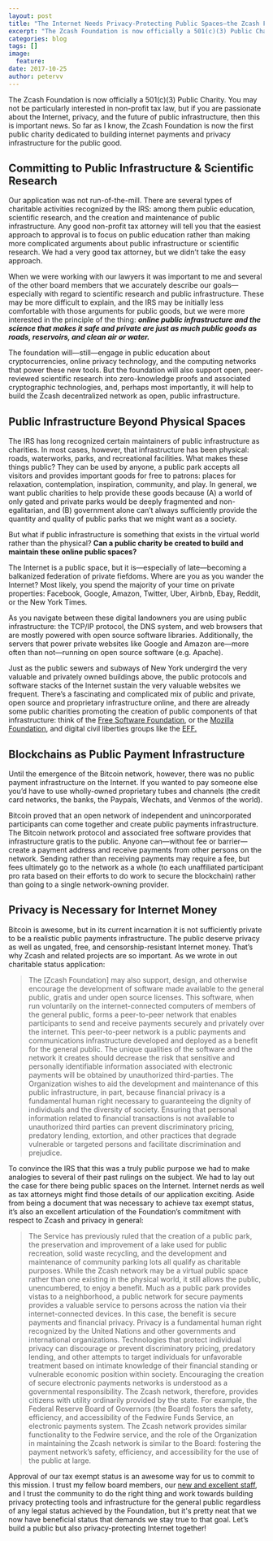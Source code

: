 ```yaml
---
layout: post
title: "The Internet Needs Privacy-Protecting Public Spaces—the Zcash Foundation is Now a Public Charity Dedicated to Building Them"
excerpt: "The Zcash Foundation is now officially a 501(c)(3) Public Charity"
categories: blog
tags: []
image:
  feature:
date: 2017-10-25
author: petervv
---
```


The Zcash Foundation is now officially a 501(c)(3) Public Charity. You may not be particularly interested in non-profit tax law, but if you are passionate about the Internet, privacy, and the future of public infrastructure, then this is important news. So far as I know, the Zcash Foundation is now the first public charity dedicated to building internet payments and privacy infrastructure for the public good. 

## Committing to Public Infrastructure & Scientific Research

Our application was not run-of-the-mill. There are several types of charitable activities recognized by the IRS: among them public education, scientific research, and the creation and maintenance of public infrastructure. Any good non-profit tax attorney will tell you that the easiest approach to approval is to focus on public education rather than making more complicated arguments about public infrastructure or scientific research. We had a very good tax attorney, but we didn’t take the easy approach. 

When we were working with our lawyers it was important to me and several of the other board members that we accurately describe our goals—especially with regard to scientific research and public infrastructure. These may be more difficult to explain, and the IRS may be initially less comfortable with those arguments for public goods, but we were more interested in the principle of the thing: ***online public infrastructure and the science that makes it safe and private are just as much public goods as roads, reservoirs, and clean air or water.***

The foundation will—still—engage in public education about cryptocurrencies, online privacy technology, and the computing networks that power these new tools. But the foundation will also support open, peer-reviewed scientific research into zero-knowledge proofs and associated cryptographic technologies, and, perhaps most importantly, it will help to build the Zcash decentralized network as open, public infrastructure. 

## Public Infrastructure Beyond Physical Spaces

The IRS has long recognized certain maintainers of public infrastructure as charities. In most cases, however, that infrastructure has been physical: roads, waterworks, parks, and recreational facilities. What makes these things public? They can be used by anyone, a public park accepts all visitors and provides important goods for free to patrons: places for relaxation, contemplation, inspiration, community, and play. In general, we want public charities to help provide these goods because (A) a world of only gated and private parks would be deeply fragmented and non-egalitarian, and (B) government alone can’t always sufficiently provide the quantity and quality of public parks that we might want as a society.

But what if public infrastructure is something that exists in the virtual world rather than the physical? **Can a public charity be created to build and maintain these online public spaces?**

The Internet is a public space, but it is—especially of late—becoming a balkanized federation of private fiefdoms. Where are you as you wander the Internet? Most likely,  you spend the majority of your time on private properties: Facebook, Google, Amazon, Twitter, Uber, Airbnb, Ebay, Reddit, or the New York Times. 

As you navigate between these digital landowners you are using public infrastructure: the TCP/IP protocol, the DNS system, and web browsers that are mostly powered with open source software libraries. Additionally, the servers that power private websites like Google and Amazon are—more often than not—running on open source software (e.g. Apache).

Just as the public sewers and subways of New York undergird the very valuable and privately owned buildings above, the public protocols and software stacks of the Internet sustain the very valuable websites we frequent. There’s a fascinating and complicated mix of public and private, open source and proprietary infrastructure online, and there are already some public charities promoting the creation of public components of that infrastructure: think of the [Free Software Foundation](https://www.fsf.org/about/), or the [Mozilla Foundation](https://www.mozilla.org/en-US/foundation/about/), and digital civil liberties groups like the [EFF.](https://www.eff.org/) 

## Blockchains as Public Payment Infrastructure

Until the emergence of the Bitcoin network, however, there was no public payment infrastructure on the Internet. If you wanted to pay someone else you’d have to use wholly-owned proprietary tubes and channels (the credit card networks, the banks, the Paypals, Wechats, and Venmos of the world). 

Bitcoin proved that an open network of independent and unincorporated participants can come together and create public payments infrastructure. The Bitcoin network protocol and associated free software provides that infrastructure gratis to the public. Anyone can—without fee or barrier—create a payment address and receive payments from other persons on the network. Sending rather than receiving payments may require a fee, but fees ultimately go to the network as a whole (to each unaffiliated participant pro rata based on their efforts to do work to secure the blockchain) rather than going to a single network-owning provider. 

## Privacy is Necessary for Internet Money

Bitcoin is awesome, but in its current incarnation it is not sufficiently private to be a realistic  public payments infrastructure. The public deserve privacy as well as ungated, free, and censorship-resistant Internet money. That’s why Zcash and related projects are so important. As we wrote in out charitable status application: 

> The [Zcash Foundation] may also support, design, and otherwise encourage the development of software made available to the general public, gratis and under open source licenses. This software, when run voluntarily on the internet-connected computers of members of the general public, forms a peer-to-peer network that enables participants to send and receive payments securely and privately over the internet. This peer-to-peer network is a public payments and communications infrastructure developed and deployed as a benefit for the general public. The unique qualities of the software and the network it creates should decrease the risk that sensitive and personally identifiable information associated with electronic payments will be obtained by unauthorized third-parties. The Organization wishes to aid the development and maintenance of this public infrastructure, in part, because financial privacy is a fundamental human right necessary to guaranteeing the dignity of individuals and the diversity of society. Ensuring that personal information related to financial transactions is not available to unauthorized third parties can prevent discriminatory pricing, predatory lending, extortion, and other practices that degrade vulnerable or targeted persons and facilitate discrimination and prejudice. 

To convince the IRS that this was a truly public purpose we had to make analogies to several of their past rulings on the subject. We had to lay out the case for there being public spaces on the Internet. Internet nerds as well as tax attorneys might find those details of our application exciting. Aside from being a document that was necessary to achieve tax exempt status, it’s also an excellent articulation of the Foundation’s commitment with respect to Zcash and privacy in general: 

> The Service has previously ruled that the creation of a public park, the preservation and improvement of a lake used for public recreation, solid waste recycling, and the development and maintenance of community parking lots all qualify as charitable purposes. While the Zcash network may be a virtual public space rather than one existing in the physical world, it still allows the public, unencumbered, to enjoy a benefit. Much as a public park provides vistas to a neighborhood, a public network for secure payments provides a valuable service to persons across the nation via their internet-connected devices. In this case, the benefit is secure payments and financial privacy. Privacy is a fundamental human right recognized by the United Nations and other governments and international organizations. Technologies that protect individual privacy can discourage or prevent discriminatory pricing, predatory lending, and other attempts to target individuals for unfavorable treatment based on intimate knowledge of their financial standing or vulnerable economic position within society.
> Encouraging the creation of secure electronic payments networks is understood as a governmental responsibility. The Zcash network, therefore, provides citizens with utility ordinarily provided by the state. For example, the Federal Reserve Board of Governors (the Board) fosters the safety, efficiency, and accessibility of the Fedwire Funds Service, an electronic payments system. The Zcash network provides similar functionality to the Fedwire service, and the role of the Organization in maintaining the Zcash network is similar to the Board: fostering the payment network’s safety, efficiency, and accessibility for the use of the public at large.

Approval of our tax exempt status is an awesome way for us to commit to this mission. I trust my fellow board members, our [new and excellent staff](https://zfnd.org/blog/welcome-antonie/), and I trust the community to do the right thing and work towards building privacy protecting tools and infrastructure for the general public regardless of any legal status achieved by the Foundation, but it's pretty neat that we now have beneficial status that demands we stay true to that goal. Let’s build a public but also privacy-protecting Internet together! 

